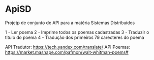 # ApiSD

Projetp de conjunto de API para a matéria Sistemas Distribuidos

1 - Ler poema
2 - Imprime todos os poemas cadastradas
3 - Traduzir o titulo do poema
4 - Tradução dos primeiros 79 carecteres do poema

API Tradutor: https://tech.yandex.com/translate/
API Poemas: https://market.mashape.com/pafmon/walt-whitman-poems#
